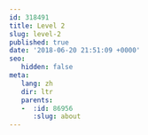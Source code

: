 ```yaml
---
id: 318491
title: Level 2
slug: level-2
published: true
date: '2018-06-20 21:51:09 +0000'
seo:
   hidden: false
meta:
   lang: zh
   dir: ltr
   parents:
   -  :id: 86956
      :slug: about
---
```


